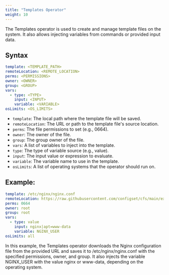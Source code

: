 ```yaml
---
title: "Templates Operator"
weight: 10
---
```

The Templates operator is used to create and manage template files on the system. It also allows injecting variables from commands or provided input data.

## Syntax

```yaml
template: <TEMPLATE_PATH>
remoteLocation: <REMOTE_LOCATION>
perms: <PERMISSIONS>
owner: <OWNER>
group: <GROUP>
vars:
  - type: <TYPE>
    input: <INPUT>
    variable: <VARIABLE>
osLimits: <OS_LIMITS>
```

* `template`: The local path where the template file will be saved.
* `remoteLocation`: The URL or path to the template file's source location.
* `perms`: The file permissions to set (e.g., 0664).
* `owner`: The owner of the file.
* `group`: The group owner of the file.
* `vars`: A list of variables to inject into the template.
* `type`: The type of variable source (e.g., value).
* `input`: The input value or expression to evaluate.
* `variable`: The variable name to use in the template.
* `osLimits`: A list of operating systems that the operator should run on.

## Example:

```yaml
template: /etc/nginx/nginx.conf
remoteLocation: https://raw.githubusercontent.com/configset/cfs/main/examples/nginx/templates/etc/nginx/nginx.conf
perms: 0664
owner: root
group: root
vars:
  - type: value
    input: nginx|apt=www-data
    variable: NGINX_USER
osLimits: all
```

In this example, the Templates operator downloads the Nginx configuration file from the provided URL and saves it to /etc/nginx/nginx.conf with the specified permissions, owner, and group. It also injects the variable NGINX_USER with the value nginx or www-data, depending on the operating system.
